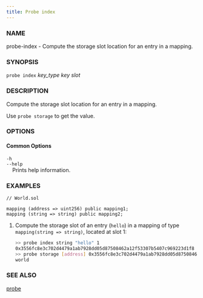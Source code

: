 ```yaml
---
title: Probe index
---
```


### NAME

probe-index - Compute the storage slot location for an entry in a mapping.

### SYNOPSIS

`probe index` *key_type* *key* *slot*

### DESCRIPTION

Compute the storage slot location for an entry in a mapping.

Use `probe storage` to get the value.

### OPTIONS

#### Common Options

`-h`  
`--help`  
&nbsp;&nbsp;&nbsp;&nbsp;Prints help information.

### EXAMPLES

```solidity
// World.sol

mapping (address => uint256) public mapping1;
mapping (string => string) public mapping2;
```

1. Compute the storage slot of an entry (`hello`) in a mapping of type `mapping(string => string)`, located at slot 1:
   ```sh
   >> probe index string "hello" 1
   0x3556fc8e3c702d4479a1ab7928dd05d87508462a12f53307b5407c969223d1f8
   >> probe storage [address] 0x3556fc8e3c702d4479a1ab7928dd05d87508462a12f53307b5407c969223d1f8
   world
   ```

### SEE ALSO

[probe](./probe.md)
